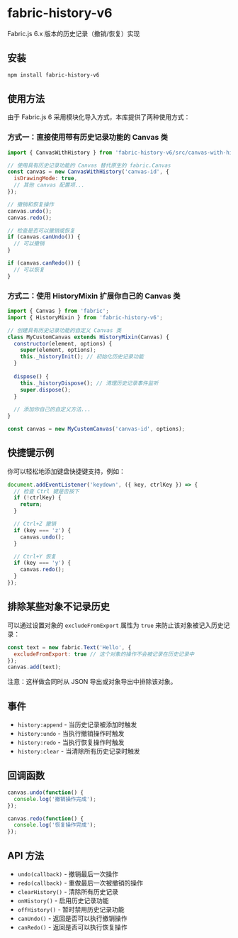 # fabric-history-v6

Fabric.js 6.x 版本的历史记录（撤销/恢复）实现

## 安装

```bash
npm install fabric-history-v6
```

## 使用方法

由于 Fabric.js 6 采用模块化导入方式，本库提供了两种使用方式：

### 方式一：直接使用带有历史记录功能的 Canvas 类

```javascript
import { CanvasWithHistory } from 'fabric-history-v6/src/canvas-with-history';

// 使用具有历史记录功能的 Canvas 替代原生的 fabric.Canvas
const canvas = new CanvasWithHistory('canvas-id', {
  isDrawingMode: true,
  // 其他 canvas 配置项...
});

// 撤销和恢复操作
canvas.undo();
canvas.redo();

// 检查是否可以撤销或恢复
if (canvas.canUndo()) {
  // 可以撤销
}

if (canvas.canRedo()) {
  // 可以恢复
}
```

### 方式二：使用 HistoryMixin 扩展你自己的 Canvas 类

```javascript
import { Canvas } from 'fabric';
import { HistoryMixin } from 'fabric-history-v6';

// 创建具有历史记录功能的自定义 Canvas 类
class MyCustomCanvas extends HistoryMixin(Canvas) {
  constructor(element, options) {
    super(element, options);
    this._historyInit(); // 初始化历史记录功能
  }
  
  dispose() {
    this._historyDispose(); // 清理历史记录事件监听
    super.dispose();
  }
  
  // 添加你自己的自定义方法...
}

const canvas = new MyCustomCanvas('canvas-id', options);
```

## 快捷键示例

你可以轻松地添加键盘快捷键支持，例如：

```javascript
document.addEventListener('keydown', ({ key, ctrlKey }) => {
  // 检查 Ctrl 键是否按下
  if (!ctrlKey) {
    return;
  }

  // Ctrl+Z 撤销
  if (key === 'z') {
    canvas.undo();
  }

  // Ctrl+Y 恢复
  if (key === 'y') {
    canvas.redo();
  }
});
```

## 排除某些对象不记录历史

可以通过设置对象的 `excludeFromExport` 属性为 `true` 来防止该对象被记入历史记录：

```javascript
const text = new fabric.Text('Hello', {
  excludeFromExport: true // 这个对象的操作不会被记录在历史记录中
});
canvas.add(text);
```

注意：这样做会同时从 JSON 导出或对象导出中排除该对象。

## 事件

- `history:append` - 当历史记录被添加时触发
- `history:undo` - 当执行撤销操作时触发
- `history:redo` - 当执行恢复操作时触发
- `history:clear` - 当清除所有历史记录时触发

## 回调函数

```javascript
canvas.undo(function() { 
  console.log('撤销操作完成');
});

canvas.redo(function() { 
  console.log('恢复操作完成');
});
```

## API 方法

- `undo(callback)` - 撤销最后一次操作
- `redo(callback)` - 重做最后一次被撤销的操作
- `clearHistory()` - 清除所有历史记录
- `onHistory()` - 启用历史记录功能
- `offHistory()` - 暂时禁用历史记录功能
- `canUndo()` - 返回是否可以执行撤销操作
- `canRedo()` - 返回是否可以执行恢复操作